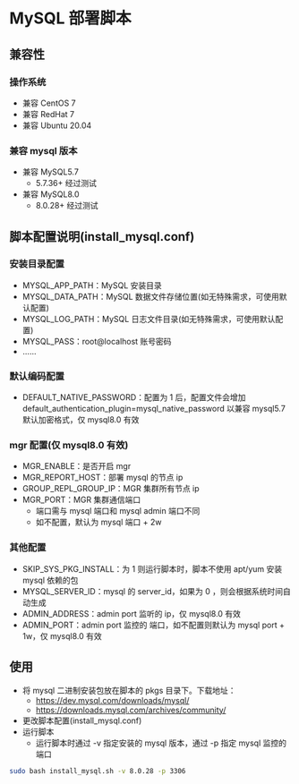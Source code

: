 # MySQL 部署脚本

## 兼容性
### 操作系统
+ 兼容 CentOS 7
+ 兼容 RedHat 7
+ 兼容 Ubuntu 20.04

### 兼容 mysql 版本
+ 兼容 MySQL5.7
  + 5.7.36+ 经过测试
+ 兼容 MySQL8.0
  + 8.0.28+ 经过测试

## 脚本配置说明(install_mysql.conf)
### 安装目录配置
+ MYSQL_APP_PATH：MySQL 安装目录
+ MYSQL_DATA_PATH：MySQL 数据文件存储位置(如无特殊需求，可使用默认配置)
+ MYSQL_LOG_PATH：MySQL 日志文件目录(如无特殊需求，可使用默认配置)
+ MYSQL_PASS：root@localhost 账号密码
+ ......

### 默认编码配置
+ DEFAULT_NATIVE_PASSWORD：配置为 1 后，配置文件会增加 default_authentication_plugin=mysql_native_password 以兼容 mysql5.7 默认加密格式，仅 mysql8.0 有效

### mgr 配置(仅 mysql8.0 有效)
+ MGR_ENABLE：是否开启 mgr
+ MGR_REPORT_HOST：部署 mysql 的节点 ip
+ GROUP_REPL_GROUP_IP：MGR 集群所有节点 ip
+ MGR_PORT：MGR 集群通信端口
  + 端口需与 mysql 端口和 mysql admin 端口不同
  + 如不配置，默认为 mysql 端口 + 2w


### 其他配置
+ SKIP_SYS_PKG_INSTALL：为 1 则运行脚本时，脚本不使用 apt/yum 安装 mysql 依赖的包
+ MYSQL_SERVER_ID：mysql 的 server_id，如果为 0 ，则会根据系统时间自动生成
+ ADMIN_ADDRESS：admin port 监听的 ip，仅 mysql8.0 有效
+ ADMIN_PORT：admin port 监控的 端口，如不配置则默认为 mysql port + 1w，仅 mysql8.0 有效


## 使用
+ 将 mysql 二进制安装包放在脚本的 pkgs 目录下。下载地址：
  + https://dev.mysql.com/downloads/mysql/
  + https://downloads.mysql.com/archives/community/
+ 更改脚本配置(install_mysql.conf)
+ 运行脚本
  + 运行脚本时通过 -v 指定安装的 mysql 版本，通过 -p 指定 mysql 监控的端口

```bash
sudo bash install_mysql.sh -v 8.0.28 -p 3306
```